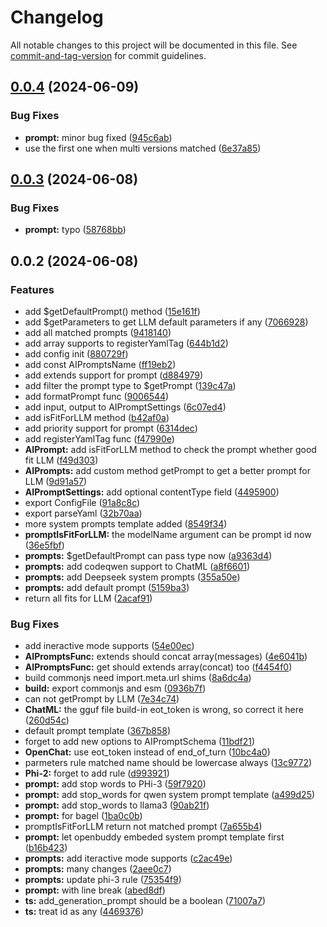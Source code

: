 # Changelog

All notable changes to this project will be documented in this file. See [commit-and-tag-version](https://github.com/absolute-version/commit-and-tag-version) for commit guidelines.

## [0.0.4](https://github.com/isdk/ai-tool-prompt.js/compare/v0.0.3...v0.0.4) (2024-06-09)


### Bug Fixes

* **prompt:** minor bug fixed ([945c6ab](https://github.com/isdk/ai-tool-prompt.js/commit/945c6abc4ae7032901f06d2bfe94553c3afdda87))
* use the first one when multi versions matched ([6e37a85](https://github.com/isdk/ai-tool-prompt.js/commit/6e37a854cf81d44d5985e76830ede14b628bf417))

## [0.0.3](https://github.com/isdk/ai-tool-prompt.js/compare/v0.0.2...v0.0.3) (2024-06-08)


### Bug Fixes

* **prompt:** typo ([58768bb](https://github.com/isdk/ai-tool-prompt.js/commit/58768bbe7e786a042f8c33cebd1b7d2833c6737a))

## 0.0.2 (2024-06-08)


### Features

* add $getDefaultPrompt() method ([15e161f](https://github.com/isdk/ai-tool-prompt.js/commit/15e161fa22350b859b990f5c436e5384bdcda199))
* add $getParameters to get LLM default parameters if any ([7066928](https://github.com/isdk/ai-tool-prompt.js/commit/70669284f8eb3d8f1997d0ef6a04dbcf061b58c4))
* add all matched prompts ([9418140](https://github.com/isdk/ai-tool-prompt.js/commit/94181400f386db1f90903db6efa9a5935966d36d))
* add array supports to registerYamlTag ([644b1d2](https://github.com/isdk/ai-tool-prompt.js/commit/644b1d2c01b388ccc6b241b4893e84eb0e50a8f1))
* add config init ([880729f](https://github.com/isdk/ai-tool-prompt.js/commit/880729f9bd81e1717e07e60e33f524de3f1af24f))
* add const AIPromptsName ([ff19eb2](https://github.com/isdk/ai-tool-prompt.js/commit/ff19eb24dc34427afaf121507252fae02a72e26c))
* add extends support for prompt ([d884979](https://github.com/isdk/ai-tool-prompt.js/commit/d88497974587c1a056af407afd1c5a43e05ff756))
* add filter the prompt type to $getPrompt ([139c47a](https://github.com/isdk/ai-tool-prompt.js/commit/139c47af3522625e3388d4f52b14037a984f2f34))
* add formatPrompt func ([9006544](https://github.com/isdk/ai-tool-prompt.js/commit/900654462041e18fe99eb5f660f4da82fbdc1625))
* add input, output to AIPromptSettings ([6c07ed4](https://github.com/isdk/ai-tool-prompt.js/commit/6c07ed4a30e8a4f892c9339bc82caee1cb149381))
* add isFitForLLM method ([b42af0a](https://github.com/isdk/ai-tool-prompt.js/commit/b42af0a7d966cfced3189205c3fc8117f1a6f750))
* add priority support for prompt ([6314dec](https://github.com/isdk/ai-tool-prompt.js/commit/6314deca662f6bb9eae122b833490f33049ac0cb))
* add registerYamlTag func ([f47990e](https://github.com/isdk/ai-tool-prompt.js/commit/f47990eb61e7184c706f1608633e32ac85d1cd8d))
* **AIPrompt:** add isFitForLLM method to check the prompt whether good fit LLM ([f49d303](https://github.com/isdk/ai-tool-prompt.js/commit/f49d303d466014f8297f065e0b43b3ee8a974d3d))
* **AIPrompts:** add custom method getPrompt to get a better prompt for LLM ([9d91a57](https://github.com/isdk/ai-tool-prompt.js/commit/9d91a579092f2631f56d6984d832a5630d0271c8))
* **AIPromptSettings:** add optional contentType field ([4495900](https://github.com/isdk/ai-tool-prompt.js/commit/44959000d80f2a4a8a9e63e859d60593dead9b67))
* export ConfigFile ([91a8c8c](https://github.com/isdk/ai-tool-prompt.js/commit/91a8c8ce0a2b180eae4cdf2001883d4f21cd018c))
* export parseYaml ([32b70aa](https://github.com/isdk/ai-tool-prompt.js/commit/32b70aadff3df1c62fd2baabca1ea9b4bfd09c22))
* more system prompts template added ([8549f34](https://github.com/isdk/ai-tool-prompt.js/commit/8549f34a291bb7cf7a6ffa8da988a99500cc78c8))
* **promptIsFitForLLM:** the modelName argument can be prompt id now ([36e5fbf](https://github.com/isdk/ai-tool-prompt.js/commit/36e5fbf007b937b00af5fa583af5dd16c9a25d06))
* **prompts:** $getDefaultPrompt can pass type now ([a9363d4](https://github.com/isdk/ai-tool-prompt.js/commit/a9363d475863814402bdb0bd6e1b1deba0b7d89d))
* **prompts:** add codeqwen support to ChatML ([a8f6601](https://github.com/isdk/ai-tool-prompt.js/commit/a8f6601509af70bd945860da5e401294a6e1fceb))
* **prompts:** add Deepseek system prompts ([355a50e](https://github.com/isdk/ai-tool-prompt.js/commit/355a50ef582bd62d390997b50e4e4d7b72ab9546))
* **prompts:** add default prompt ([5159ba3](https://github.com/isdk/ai-tool-prompt.js/commit/5159ba3fe44f01a9da14655a47fb9daa77c14778))
* return all fits for LLM ([2acaf91](https://github.com/isdk/ai-tool-prompt.js/commit/2acaf913b060e167fbe93e193eaaac7cb5a1c42d))


### Bug Fixes

* add ineractive mode supports ([54e00ec](https://github.com/isdk/ai-tool-prompt.js/commit/54e00ec948c59c0ed7515952565c23627a63f45c))
* **AIPromptsFunc:** extends should concat array(messages) ([4e6041b](https://github.com/isdk/ai-tool-prompt.js/commit/4e6041bd0d817d7bee44f3e90a65e636fe9bb4e9))
* **AIPromptsFunc:** get should extends array(concat) too ([f4454f0](https://github.com/isdk/ai-tool-prompt.js/commit/f4454f0c80449f7bfd65431579baf87db01f0c87))
* build commonjs need import.meta.url shims ([8a6dc4a](https://github.com/isdk/ai-tool-prompt.js/commit/8a6dc4a4dee3aa6b8d7e38516933796eb43e08ab))
* **build:** export commonjs and esm ([0936b7f](https://github.com/isdk/ai-tool-prompt.js/commit/0936b7f7549e536118d6fd65ed38bcb23eae468b))
* can not getPrompt by LLM ([7e34c74](https://github.com/isdk/ai-tool-prompt.js/commit/7e34c7462a9e61b3782e61345485ba457d844346))
* **ChatML:** the gguf file build-in eot_token is wrong, so correct it here ([260d54c](https://github.com/isdk/ai-tool-prompt.js/commit/260d54c766d3357e1d1ec13df01d532c99525f19))
* default prompt template ([367b858](https://github.com/isdk/ai-tool-prompt.js/commit/367b8589f2e1b32aadf6e6e6b87c0bfa344f7ead))
* forget to add new options to AIPromptSchema ([11bdf21](https://github.com/isdk/ai-tool-prompt.js/commit/11bdf21aee3b38abe4c6b8a6f3458ba9760a8eba))
* **OpenChat:** use eot_token instead of end_of_turn ([10bc4a0](https://github.com/isdk/ai-tool-prompt.js/commit/10bc4a0ea514c3e404495958a73eb588f550e43e))
* parmeters rule matched name should be lowercase always ([13c9772](https://github.com/isdk/ai-tool-prompt.js/commit/13c9772a95f2e2f969c9ca91719cea3c4e5fd408))
* **Phi-2:** forget to add rule ([d993921](https://github.com/isdk/ai-tool-prompt.js/commit/d99392159da27b184f2dd8844ce8336892699810))
* **prompt:** add stop words to PHi-3 ([59f7920](https://github.com/isdk/ai-tool-prompt.js/commit/59f792070399a87921c4baac8da714fc109e490a))
* **prompt:** add stop_words for qwen system prompt template ([a499d25](https://github.com/isdk/ai-tool-prompt.js/commit/a499d25264ee5e44b96e9890934e21a66165f3c2))
* **prompt:** add stop_words to llama3 ([90ab21f](https://github.com/isdk/ai-tool-prompt.js/commit/90ab21f86e7bf048d8172eca0cd04c0b1e4d0a68))
* **prompt:** for bagel ([1ba0c0b](https://github.com/isdk/ai-tool-prompt.js/commit/1ba0c0ba4dedb34b619f4ef1e2fe953b67409a5a))
* promptIsFitForLLM return not matched prompt ([7a655b4](https://github.com/isdk/ai-tool-prompt.js/commit/7a655b485e4e7ccd5658fb38ef400b08153b8122))
* **prompt:** let openbuddy embeded system prompt template first ([b16b423](https://github.com/isdk/ai-tool-prompt.js/commit/b16b4237ccccd25291155d7da9fe0f4234c488c3))
* **prompts:** add iteractive mode supports ([c2ac49e](https://github.com/isdk/ai-tool-prompt.js/commit/c2ac49e2a67a8ee21262a3bc596dfb757940f94e))
* **prompts:** many changes ([2aee0c7](https://github.com/isdk/ai-tool-prompt.js/commit/2aee0c76b401faff9519605aa8e5fa16705d8d18))
* **prompts:** update phi-3 rule ([75354f9](https://github.com/isdk/ai-tool-prompt.js/commit/75354f92aec3345a8a1bbf88a7228ce82cf38977))
* **prompt:** with line break ([abed8df](https://github.com/isdk/ai-tool-prompt.js/commit/abed8df584a8623e2911e54f3910d0f18a878370))
* **ts:** add_generation_prompt should be a boolean ([71007a7](https://github.com/isdk/ai-tool-prompt.js/commit/71007a717bba408b85a2e0886d822d13d4601b25))
* **ts:** treat id as any ([4469376](https://github.com/isdk/ai-tool-prompt.js/commit/44693768313551416c2c7bd1bee8f35c4627ff9d))
